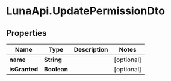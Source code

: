 # LunaApi.UpdatePermissionDto

## Properties

Name | Type | Description | Notes
------------ | ------------- | ------------- | -------------
**name** | **String** |  | [optional] 
**isGranted** | **Boolean** |  | [optional] 


